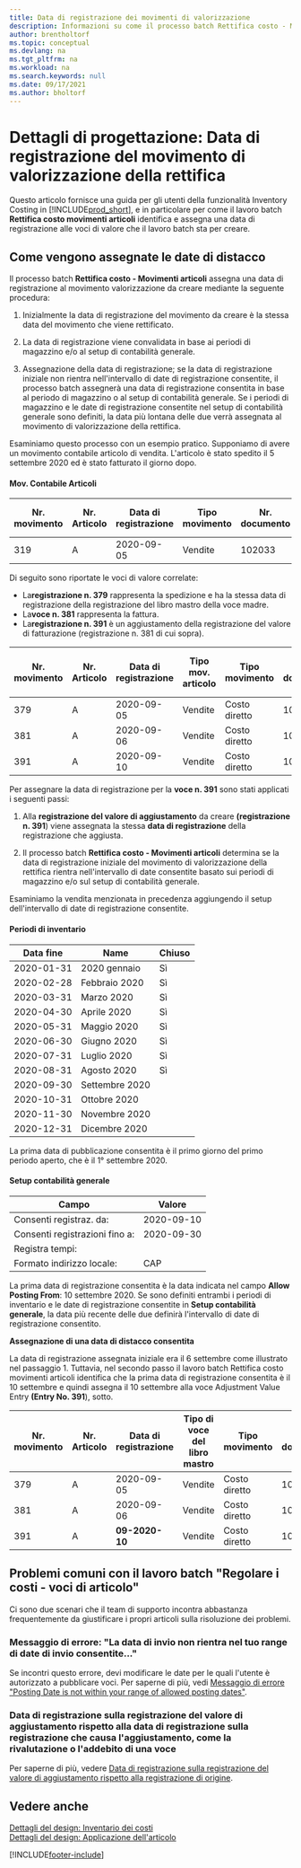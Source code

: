 ```yaml
---
title: Data di registrazione dei movimenti di valorizzazione
description: Informazioni su come il processo batch Rettifica costo - Movimenti articoli identifica e assegna una data di registrazione ai movimenti di valorizzazione che il processo batch crea.
author: brentholtorf
ms.topic: conceptual
ms.devlang: na
ms.tgt_pltfrm: na
ms.workload: na
ms.search.keywords: null
ms.date: 09/17/2021
ms.author: bholtorf
---
```

# <a name="design-details-posting-date-on-adjustment-value-entry"></a>Dettagli di progettazione: Data di registrazione del movimento di valorizzazione della rettifica

Questo articolo fornisce una guida per gli utenti della funzionalità Inventory Costing in [!INCLUDE[prod_short](includes/prod_short.md)], e in particolare per come il lavoro batch **Rettifica costo movimenti articoli** identifica e assegna una data di registrazione alle voci di valore che il lavoro batch sta per creare.

## <a name="how-posting-dates-are-assigned"></a>Come vengono assegnate le date di distacco

Il processo batch **Rettifica costo - Movimenti articoli** assegna una data di registrazione al movimento valorizzazione da creare mediante la seguente procedura:  

1. Inizialmente la data di registrazione del movimento da creare è la stessa data del movimento che viene rettificato.  

2. La data di registrazione viene convalidata in base ai periodi di magazzino e/o al setup di contabilità generale.  

3. Assegnazione della data di registrazione; se la data di registrazione iniziale non rientra nell'intervallo di date di registrazione consentite, il processo batch assegnerà una data di registrazione consentita in base al periodo di magazzino o al setup di contabilità generale. Se i periodi di magazzino e le date di registrazione consentite nel setup di contabilità generale sono definiti, la data più lontana delle due verrà assegnata al movimento di valorizzazione della rettifica.  

Esaminiamo questo processo con un esempio pratico. Supponiamo di avere un movimento contabile articolo di vendita. L'articolo è stato spedito il 5 settembre 2020 ed è stato fatturato il giorno dopo.  

#### <a name="item-ledger-entry"></a>Mov. Contabile Articoli

|Nr. movimento  |Nr. Articolo  |Data di registrazione  |Tipo movimento  | Nr. documento |Cod. ubicazione  |Quantità  |Importo costo (effettivo)  |Quantità fatturata  |Quantità residua  |
|---------|---------|---------|---------|---------|---------|---------|---------|---------|---------|
|319     |A         |2020-09-05     |  Vendite       |102033     |  Blu       | -1    |    -11     |-1     |    0     |

Di seguito sono riportate le voci di valore correlate:

- La**registrazione n. 379** rappresenta la spedizione e ha la stessa data di registrazione della registrazione del libro mastro della voce madre.  
- La**voce n. 381** rappresenta la fattura.  
- La**registrazione n. 391** è un aggiustamento della registrazione del valore di fatturazione (registrazione n. 381 di cui sopra).  

|Nr. movimento  |Nr. Articolo  |Data di registrazione  |Tipo mov. articolo  |Tipo movimento  |Nr. documento  |Nr. movimento cont. articolo  |Cod. ubicazione  |Quantità mov. contabili art.  |Quantità fatturata  |Importo costo (effettivo)  |Importo costo (previsto)  |Rettifica  |Movimento Collegato  |Codice origine  |
|---------|---------|---------|---------|---------|---------|---------|---------|---------|---------|--------|---------|---------|---------|---------|
|379     |  A       |    2020-09-05     |    Vendite     | Costo diretto   | 102033        |319     | Blu        | -1       |0         |  0       |     -10   |No   |0    |Vendite          |
|381     |  A       |    2020-09-06     |    Vendite     | Costo diretto   | 103022        |319     | Blu        |  0       |-1        |-10       |    10     | No  |0      |       Vendite   |
|391     |  A       |    2020-09-10     |    Vendite     | Costo diretto   | 103022        |319     | Blu        |  0       |0         |-1        |    0     |Sì   |    181   | INVTADJMT   |

Per assegnare la data di registrazione per la **voce n. 391** sono stati applicati i seguenti passi:

1. Alla **registrazione del valore di aggiustamento** da creare **(registrazione n. 391**) viene assegnata la stessa **data di registrazione** della registrazione che aggiusta.

2. Il processo batch **Rettifica costo - Movimenti articoli** determina se la data di registrazione iniziale del movimento di valorizzazione della rettifica rientra nell'intervallo di date consentite basato sui periodi di magazzino e/o sul setup di contabilità generale.  

Esaminiamo la vendita menzionata in precedenza aggiungendo il setup dell'intervallo di date di registrazione consentite.  
  
#### <a name="inventory-periods"></a>Periodi di inventario

|Data fine  |Name  |Chiuso  |
|---------|---------|---------|
|2020-01-31     |2020 gennaio      |  Sì    |
|2020-02-28     |Febbraio 2020     |  Sì    |
|2020-03-31     |Marzo 2020        |  Sì    |
|2020-04-30     |Aprile 2020        |  Sì    |
|2020-05-31     |Maggio 2020        |  Sì    |
|2020-06-30     |Giugno 2020       |  Sì    |
|2020-07-31     |Luglio 2020        |  Sì    |
|2020-08-31     |Agosto 2020     |  Sì    |
|2020-09-30     |Settembre 2020  |         |
|2020-10-31     |Ottobre 2020    |         |
|2020-11-30     |Novembre 2020   |         |
|2020-12-31     |Dicembre 2020   |         |

La prima data di pubblicazione consentita è il primo giorno del primo periodo aperto, che è il 1° settembre 2020.  

#### <a name="general-ledger-setup"></a>Setup contabilità generale

|Campo|Valore  |
|---------|---------|
|Consenti registraz. da:  |  2020-09-10      |
|Consenti registrazioni fino a:    |  2020-09-30      |
|Registra tempi:       |         |
|Formato indirizzo locale:|   CAP      |  

La prima data di registrazione consentita è la data indicata nel campo **Allow Posting From**: 10 settembre 2020. Se sono definiti entrambi i periodi di inventario e le date di registrazione consentite in **Setup contabilità generale**, la data più recente delle due definirà l'intervallo di date di registrazione consentito.  

**Assegnazione di una data di distacco consentita**  

La data di registrazione assegnata iniziale era il 6 settembre come illustrato nel passaggio 1. Tuttavia, nel secondo passo il lavoro batch Rettifica costo movimenti articoli identifica che la prima data di registrazione consentita è il 10 settembre e quindi assegna il 10 settembre alla voce Adjustment Value Entry **(Entry No. 391**), sotto.  


|Nr. movimento  |Nr. Articolo  |Data di registrazione  |Tipo di voce del libro mastro  |Tipo movimento  |Nr. documento  |Nr. movimento cont. articolo  |Cod. ubicazione  |Quantità mov. contabili art.  |Quantità fatturata  |Importo costo (effettivo)  |Importo costo (previsto)  |Rettifica  |Movimento Collegato  |Codice origine  |
|---------|---------|---------|---------|---------|---------|---------|---------|---------|---------|---------|---------|---------|---------|---------|
|379     |  A       |    2020-09-05     |    Vendite     | Costo diretto   | 102033        |319     | Blu        | -1       |0         |  0       |     -10   |No   |0    |Vendite          |
|381     |  A       |    2020-09-06     |    Vendite     | Costo diretto   | 103022        |319     | Blu        |  0       |-1        |-10       |    10     | No  |0      |       Vendite   |
|391     |  A       |    **09-2020-10**     |    Vendite     | Costo diretto   | 103022        |319     | Blu        |  0       |0         |-1        |    0     |Sì   |    181   | INVTADJMT   |

## <a name="common-problems-with-the-adjust-cost---item-entries-batch-job"></a>Problemi comuni con il lavoro batch "Regolare i costi - voci di articolo"

Ci sono due scenari che il team di supporto incontra abbastanza frequentemente da giustificare i propri articoli sulla risoluzione dei problemi.

### <a name="error-message-posting-date-is-not-within-your-range-of-allowed-posting-dates"></a>Messaggio di errore: "La data di invio non rientra nel tuo range di date di invio consentite..."

Se incontri questo errore, devi modificare le date per le quali l'utente è autorizzato a pubblicare voci. Per saperne di più, vedi [Messaggio di errore "Posting Date is not within your range of allowed posting dates"](design-details-inventory-adjustment-value-entry-allowed-posting-dates.md).

### <a name="posting-date-on-adjustment-value-entry-versus-posting-date-on-entry-causing-the-adjustment-such-as-revaluation-or-item-charge"></a>Data di registrazione sulla registrazione del valore di aggiustamento rispetto alla data di registrazione sulla registrazione che causa l'aggiustamento, come la rivalutazione o l'addebito di una voce

Per saperne di più, vedere [Data di registrazione sulla registrazione del valore di aggiustamento rispetto alla registrazione di origine](design-details-inventory-adjustment-value-entry-source-entry.md).

## <a name="see-also"></a>Vedere anche

[Dettagli del design: Inventario dei costi](design-details-inventory-costing.md)  
[Dettagli del design: Applicazione dell'articolo](design-details-item-application.md)  

[!INCLUDE[footer-include](includes/footer-banner.md)]
